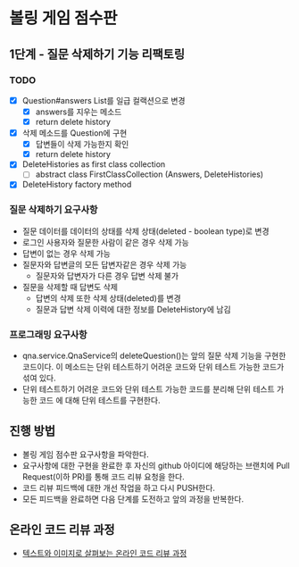 # 볼링 게임 점수판

## 1단계 - 질문 삭제하기 기능 리팩토링
### TODO
* [x] Question#answers List<Answer>를 일급 컬랙션으로 변경
  * [x] answers를 지우는 메소드
  * [x] return delete history
* [x] 삭제 메소드를 Question에 구현
  * [x] 답변들이 삭제 가능한지 확인
  * [x] return delete history
* [x] DeleteHistories as first class collection
  * [ ] abstract class FirstClassCollection (Answers, DeleteHistories)
* [x] DeleteHistory factory method

### 질문 삭제하기 요구사항
* 질문 데이터를 데이터의 상태를 삭제 상태(deleted - boolean type)로 변경
* 로그인 사용자와 질문한 사람이 같은 경우 삭제 가능
* 답변이 없는 경우 삭제 가능
* 질문자와 답변글의 모든 답변자같은 경우 삭제 가능
  * 질문자와 답변자가 다른 경우 답변 삭제 불가
* 질문을 삭제할 때 답변도 삭제
  * 답변의 삭제 또한 삭제 상태(deleted)를 변경
  * 질문과 답변 삭제 이력에 대한 정보를 DeleteHistory에 남김

### 프로그래밍 요구사항
* qna.service.QnaService의 deleteQuestion()는 앞의 질문 삭제 기능을 구현한 코드이다. 이 메소드는 단위 테스트하기 어려운 코드와 단위 테스트 가능한 코드가 섞여 있다.
* 단위 테스트하기 어려운 코드와 단위 테스트 가능한 코드를 분리해 단위 테스트 가능한 코드 에 대해 단위 테스트를 구현한다.

## 진행 방법
* 볼링 게임 점수판 요구사항을 파악한다.
* 요구사항에 대한 구현을 완료한 후 자신의 github 아이디에 해당하는 브랜치에 Pull Request(이하 PR)를 통해 코드 리뷰 요청을 한다.
* 코드 리뷰 피드백에 대한 개선 작업을 하고 다시 PUSH한다.
* 모든 피드백을 완료하면 다음 단계를 도전하고 앞의 과정을 반복한다.

## 온라인 코드 리뷰 과정
* [텍스트와 이미지로 살펴보는 온라인 코드 리뷰 과정](https://github.com/next-step/nextstep-docs/tree/master/codereview)